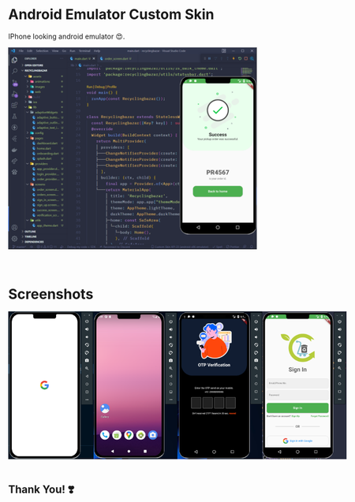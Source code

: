 # **Android Emulator Custom Skin**

IPhone looking android emulator 😍.

![](/assets/preview.png)

<br />

# Screenshots

<div style="display: flex; justify-content: space-between;">
<img src="./assets/emu-boot.png" height="300"  />
<img src="./assets/emu-home.png" height="300"  />
<img src="./assets/emu-dark.png" height="300"  />
<img src="./assets/emu-light.png" height="300" />

</div>

<br />

## **Thank You! ❣️**
